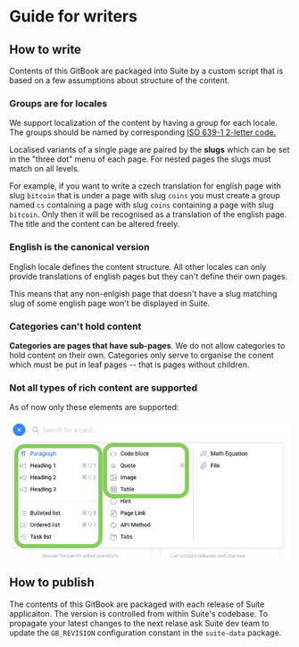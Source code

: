 # Guide for writers

## How to write

Contents of this GitBook are packaged into Suite by a custom script that is based on a few assumptions about structure of the content.

### Groups are for locales

We support localization of the content by having a group for each locale. The groups should be named by corresponding  [ISO 639-1 2-letter code.](https://www.wikiwand.com/en/List_of_ISO_639-1_codes)

Localised variants of a single page are paired by the **slugs** which can be set in the "three dot" menu of each page. For nested pages the slugs must match on all levels.  
  
For example, if you want to write a czech translation for english page with slug `bitcoin` that is under a page with slug `coins` you must create a group named `cs` containing a page with slug `coins` containing a page with slug `bitcoin`. Only then it will be recognised as a translation of the english page. The title and the content can be altered freely.

### English is the canonical version

English locale defines the content structure. All other locales can only provide translations of english pages but they can't define their own pages.

This means that any non-enlgish page that doesn't have a slug matching slug of some english page won't be displayed in Suite.

### Categories can't hold content

**Categories are pages that have sub-pages**. We do not allow categories to hold content on their own. Categories only serve to organise the conent which must be put in leaf pages -- that is pages without children.

### Not all types of rich content are supported

As of now only these elements are supported:

![](.gitbook/assets/117797589-77aebc00-b250-11eb-8d92-31c37bf83803.png)

## How to publish

The contents of this GitBook are packaged with each release of Suite applicaiton. The version is controlled from within Suite's codebase. To propagate your latest changes to the next relase ask Suite dev team to update the `GB_REVISION` configuration constant in the `suite-data` package.

